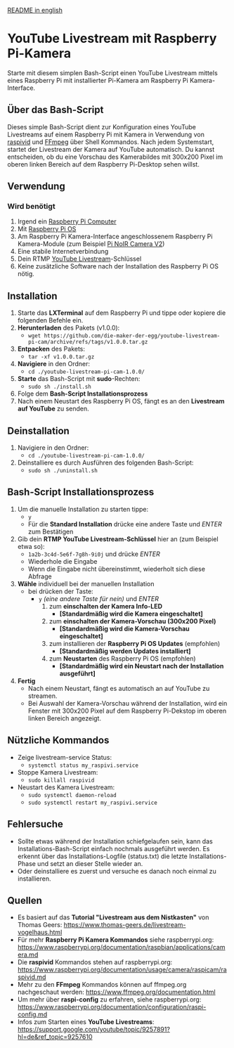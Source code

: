 [README in english](README.en.md)

# YouTube Livestream mit Raspberry Pi-Kamera
Starte mit diesem simplen Bash-Script einen YouTube Livestream mittels eines Raspberry Pi mit installierter Pi-Kamera am Raspberry Pi Kamera-Interface. 

## Über das Bash-Script
Dieses simple Bash-Script dient zur Konfiguration eines YouTube Livestreams auf einem Raspberry Pi mit Kamera in Verwendung von [raspivid](https://www.raspberrypi.org/documentation/usage/camera/raspicam/raspivid.md) und [FFmpeg](https://www.ffmpeg.org/documentation.html) über Shell Kommandos.
Nach jedem Systemstart, startet der Livestream der Kamera auf YouTube automatisch. Du kannst entscheiden, ob du eine Vorschau des Kamerabildes mit 300x200 Pixel im oberen linken Bereich auf dem Raspberry Pi-Desktop sehen willst.

## Verwendung
### Wird benötigt
1. Irgend ein [Raspberry Pi Computer](https://www.raspberrypi.org/products/)
2. Mit [Raspberry Pi OS](https://www.raspberrypi.org/software/operating-systems/)
3. Am Raspberry Pi Kamera-Interface angeschlossenem Raspberry Pi Kamera-Module (zum Beispiel [Pi NoIR Camera V2](https://www.raspberrypi.org/products/pi-noir-camera-v2/))
4. Eine stabile Internetverbindung
5. Dein RTMP [YouTube Livestream](https://support.google.com/youtube/answer/2907883?hl=de#zippy=%2Csoftware-encoders%2Csoftware-encoder%2Clivestreaming-jetzt-starten%2Clivestream-planen%2Cdie-optionen-jetzt-streamen-und-liveveranstaltung-verwenden)-Schlüssel
6. Keine zusätzliche Software nach der Installation des Raspberry Pi OS nötig.

## Installation
1. Starte das **LXTerminal** auf dem Raspberry Pi und tippe oder kopiere die folgenden Befehle ein.
2. **Herunterladen** des Pakets (v1.0.0): 
    - `wget https://github.com/die-maker-der-egg/youtube-livestream-pi-cam/archive/refs/tags/v1.0.0.tar.gz`
3. **Entpacken** des Pakets: 
    - `tar -xf v1.0.0.tar.gz` 
4. **Navigiere** in den Ordner: 
    - `cd ./youtube-livestream-pi-cam-1.0.0/`
5. **Starte** das Bash-Script mit **sudo**-Rechten: 
    - `sudo sh ./install.sh`
6. Folge dem **Bash-Script Installationsprozess**
7. Nach einem Neustart des Raspberry Pi OS, fängt es an den **Livestream auf YouTube** zu senden.

## Deinstallation
1. Navigiere in den Ordner:
    - `cd ./youtube-livestream-pi-cam-1.0.0/`
2. Deinstalliere es durch Ausführen des folgenden Bash-Script: 
    - `sudo sh ./uninstall.sh`

## Bash-Script Installationsprozess
1. Um die manuelle Installation zu starten tippe: 
    - `y` 
    - Für die **Standard Installation** drücke eine andere Taste und *ENTER* zum Bestätigen  
2. Gib dein **RTMP YouTube Livestream-Schlüssel** hier an (zum Beispiel etwa so): 
    - `1a2b-3c4d-5e6f-7g8h-9i0j` und drücke *ENTER*  
    - Wiederhole die Eingabe
    - Wenn die Eingabe nicht übereinstimmt, wiederholt sich diese Abfrage
3. **Wähle** individuell  bei der manuellen Installation
    - bei drücken der Taste:
        - `y` *(eine andere Taste für nein)* und *ENTER* 
            1. zum **einschalten der Kamera Info-LED** 
                - **[Standardmäßig wird die Kamera eingeschaltet]** 
            2. zum **einschalten der Kamera-Vorschau (300x200 Pixel)** 
                - **[Standardmäßig wird die Kamera-Vorschau eingeschaltet]** 
            3. zum installieren der **Raspberry Pi OS Updates** (empfohlen) 
                - **[Standardmäßig werden Updates installiert]** 
            4. zum **Neustarten** des Raspberry Pi OS (empfohlen) 
                - **[Standardmäßig wird ein Neustart nach der Installation ausgeführt]** 
4. **Fertig** 
    - Nach einem Neustart, fängt es automatisch an auf YouTube zu streamen.
    - Bei Auswahl der Kamera-Vorschau während der Installation, wird ein Fenster mit 300x200 Pixel auf dem Raspberry Pi-Dekstop im oberen linken Bereich angezeigt.

## Nützliche Kommandos
- Zeige livestream-service Status:
    - `systemctl status my_raspivi.service`
- Stoppe Kamera Livestream:
    - `sudo killall raspivid`
- Neustart des Kamera Livestream:
    - `sudo systemctl daemon-reload`
    - `sudo systemctl restart my_raspivi.service`

## Fehlersuche
- Sollte etwas während der Installation schiefgelaufen sein, kann das Installations-Bash-Script einfach nochmals ausgeführt werden. Es erkennt über das Installations-Logfile (status.txt) die letzte Installations-Phase und setzt an dieser Stelle wieder an.
- Oder deinstalliere es zuerst und versuche es danach noch einmal zu installieren.

## Quellen
- Es basiert auf das **Tutorial "Livestream aus dem Nistkasten"** von Thomas Geers: https://www.thomas-geers.de/livestream-vogelhaus.html
- Für mehr **Raspberry Pi Kamera Kommandos** siehe raspberrypi.org: https://www.raspberrypi.org/documentation/raspbian/applications/camera.md
- Die **raspivid** Kommandos stehen auf raspberrypi.org: https://www.raspberrypi.org/documentation/usage/camera/raspicam/raspivid.md
- Mehr zu den **FFmpeg** Kommandos können auf ffmpeg.org nachgeschaut werden: https://www.ffmpeg.org/documentation.html
- Um mehr über **raspi-config** zu erfahren, siehe raspberrypi.org: https://www.raspberrypi.org/documentation/configuration/raspi-config.md
- Infos zum Starten eines **YouTube Livestreams**: https://support.google.com/youtube/topic/9257891?hl=de&ref_topic=9257610
